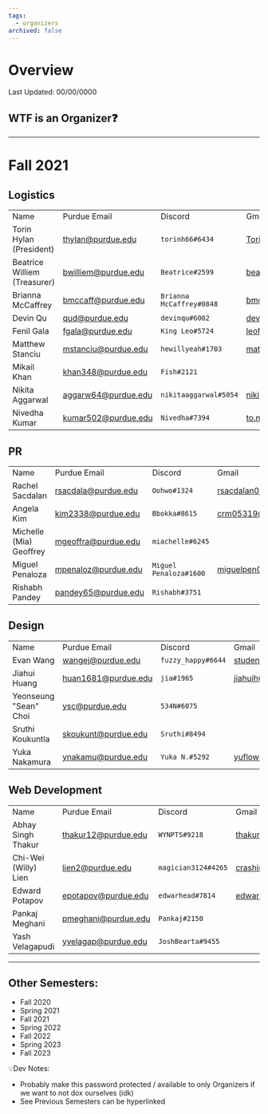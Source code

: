 ```yaml
---
tags:
  - organizers
archived: false
---
```

# Overview
Last Updated: 00/00/0000

## WTF is an Organizer❓

-----
# Fall 2021

## Logistics
|   |   |   |   |
|---|---|---|---|
|Name|Purdue Email|Discord|Gmail|
|Torin Hylan (President)|thylan@purdue.edu|`torinh66#6434`|TorinH66@gmail.com|
|Beatrice Williem (Treasurer)|bwilliem@purdue.edu|`Beatrice#2599`|beat.wil105@gmail.com|
|Brianna McCaffrey|bmccaff@purdue.edu|`Brianna McCaffrey#0848`|bmccaffrey0830@gmail.com|
|Devin Qu|qud@purdue.edu|`devinqu#6002`|devinqu2002@gmail.com|
|Fenil Gala|fgala@purdue.edu|`King Leo#5724`|leofenil1234@gmail.com|
|Matthew Stanciu|mstanciu@purdue.edu|`hewillyeah#1703`|mattbstanciu@gmail.com|
|Mikail Khan|khan348@purdue.edu|`Fish#2121`||
|Nikita Aggarwal|aggarw64@purdue.edu|`nikitaaggarwal#5054`|nikitaaggarwal777@gmail.com|
|Nivedha Kumar|kumar502@purdue.edu|`Nivedha#7394`|to.nivedha75@gmail.com|

## PR
|   |   |   |   |
|---|---|---|---|
|Name|Purdue Email|Discord|Gmail|
|Rachel Sacdalan|rsacdala@purdue.edu|`Oohwo#1324`|rsacdalan00021@gmail.com|
|Angela Kim|kim2338@purdue.edu|`Bbokka#8615`|crm05319@gmail.com|
|Michelle (Mia) Geoffrey|mgeoffra@purdue.edu|`miachelle#6245`||
|Miguel Penaloza|mpenaloz@purdue.edu|`Miguel Penaloza#1600`|miguelpen02@gmail.com|
|Rishabh Pandey|pandey65@purdue.edu|`Rishabh#3751`||

## Design
|   |   |   |   |
|---|---|---|---|
|Name|Purdue Email|Discord|Gmail|
|Evan Wang|wangej@purdue.edu|`fuzzy_happy#6644`|student.e.wang@gmail.com|
|Jiahui Huang|huan1681@purdue.edu|`jia#1965`|jiahuihuang208@gmail.com|
|Yeonseung "Sean" Choi|ysc@purdue.edu|`534N#6075`||
|Sruthi Koukuntla|skoukunt@purdue.edu|`Sruthi#8494`||
|Yuka Nakamura|ynakamu@purdue.edu|`Yuka N.#5292`|yuflower26@gmail.com|

## Web Development
|   |   |   |   |
|---|---|---|---|
|Name|Purdue Email|Discord|Gmail|
|Abhay Singh Thakur|thakur12@purdue.edu|`WYNPTS#9218`|thakur22429s@gmail.com|
|Chi-Wei (Willy) Lien|lien2@purdue.edu|`magician3124#4265`|crashingballoon@gmail.com|
|Edward Potapov|epotapov@purdue.edu|`edwarhead#7814`|edwardpota@gmail.com|
|Pankaj Meghani|pmeghani@purdue.edu|`Pankaj#2150`||
|Yash Velagapudi|yvelagap@purdue.edu|`JoshBearta#9455`||

-----
## Other Semesters:
- Fall 2020
- Spring 2021
- Fall 2021
- Spring 2022
- Fall 2022
- Spring 2023
- Fall 2023

💡Dev Notes: 
- Probably make this password protected / available to only Organizers if we want to not dox ourselves (idk)
- See Previous Semesters can be hyperlinked